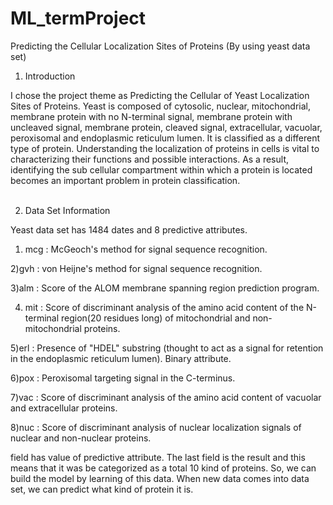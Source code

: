 # ML_termProject

Predicting the Cellular Localization Sites of Proteins (By using yeast data set)

1. Introduction 

I chose the project theme as Predicting the Cellular of Yeast Localization Sites of Proteins.
Yeast is composed of cytosolic, nuclear, mitochondrial, membrane protein with no N-terminal signal, 
membrane protein with uncleaved signal, membrane protein, cleaved signal, extracellular, vacuolar, peroxisomal and endoplasmic reticulum lumen. 
It is classified as a different type of protein.
Understanding the localization of proteins in cells is vital to characterizing their functions and possible interactions. 
As a result, identifying the sub cellular compartment within which a protein is located becomes an important problem in protein classification.
                                                                                                                             
                                                                                                                                 
2. Data Set Information


Yeast data set has 1484 dates and 8 predictive attributes. 

1) mcg : McGeoch's method for signal sequence recognition.

2)gvh : von Heijne's method for signal sequence recognition.

3)alm : Score of the ALOM membrane spanning region prediction program.

4) mit : Score of discriminant analysis of the amino acid content of the N-terminal region(20 residues long) of mitochondrial and non-mitochondrial proteins.

5)erl : Presence of "HDEL" substring (thought to act as a signal for retention in the endoplasmic reticulum lumen). Binary attribute.

6)pox : Peroxisomal targeting signal in the C-terminus.

7)vac : Score of discriminant analysis of the amino acid content of vacuolar and extracellular proteins.

8)nuc : Score of discriminant analysis of nuclear localization signals of nuclear and non-nuclear proteins.

field has value of predictive attribute. The last field is the result and this means that it was be categorized as a total 10 kind of proteins. 
So, we can build the model by learning of this data. When new data comes into data set, we can predict what kind of protein it is.
